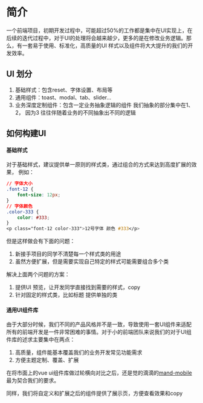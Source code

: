 # 简介
一个前端项目，初期开发过程中，可能超过50%的工作都是集中在UI实现上，在后续的迭代过程中，对于UI的处理将会越来越少，更多的是在修改业务逻辑。那么，有一套易于使用、标准化，高质量的UI 样式以及组件将大大提升的我们的开发效率。

## UI 划分
1. 基础样式：包含reset、字体设置、布局等
2. 通用组件：toast、modal、tab、slider...
3. 业务深度定制组件：包含一定业务抽象逻辑的组件
我们抽象的部分集中在1、2， 因为3 往往伴随着业务的不同抽象出不同的逻辑
## 如何构建UI
#### 基础样式
对于基础样式，建议提供单一原则的样式类，通过组合的方式来达到高度扩展的效果， 例如：
```css
// 字体大小
.font-12 {
    font-size: 12px;
}
// 字体颜色
.color-333 {
    color: #333;
}
<p class="font-12 color-333">12号字体 颜色 #333</p>
```
但是这样做会有下面的问题：
1. 新接手项目的同学不清楚每一个样式类的用途
2. 虽然方便扩展，但是需要实现自己特定的样式可能需要组合多个类

解决上面两个问题的方案：
1. 提供UI 预览，让开发同学直接找到需要的样式，copy
2. 针对固定的样式类，比如标题 提供单独的类

#### 通用UI组件库
由于大部分时候，我们不同的产品风格并不是一致，导致使用一套UI组件来适配所有的前端开发是一件非常困难的事情。对于小的前端团队来说我们的对于UI组件库的述求主要集中在两点：
1. 高质量，组件能基本覆盖我们的业务开发常见功能需求
2. 方便主题定制、覆盖、扩展

在将市面上的vue ui组件库做过轮横向对比之后，还是觉的滴滴的[mand-mobile](https://mand-mobile.github.io/) 最为契合我们的要求。

同样，我们将自定义和扩展之后的组件提供了展示页，方便查看效果和copy

